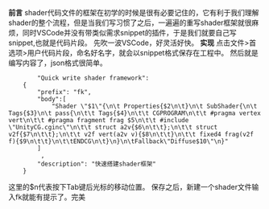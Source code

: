 **前言**
shader代码文件的框架在初学的时候是很有必要记住的，它有利于我们理解shader的整个流程，但是当我们写习惯了之后，一遍遍的重写shader框架就很麻烦，同时VSCode并没有带类似需求snippet的插件，于是我们就要自己写snippet,也就是代码片段。
先吹一波VSCode，好灵活好快。
**实现**
点击文件>首选项>用户代码片段，命名好名字，就会以snippet格式保存在工程中。
然后就是编写内容了，json格式很简单。
```
		"Quick write shader framework":   
	{
		"prefix": "fk",
		"body":[
			"Shader \"$1\"{\n\t Properties{$2\n\t}\n\t SubShader{\n\t Tags{$3}\n\t pass{\n\t\t Tags{$4}\n\t\t CGPROGRAM\n\t\t #pragma vertex vert\n\t\t #pragma fragment frag $5\n\t\t #include \"UnityCG.cginc\"\n\t\t struct a2v{$6\n\t\t};\n\t\t struct v2f{$7\n\t\t};\n\t\t v2f vert(a2v v){$8\n\t\t}\n\t\t fixed4 frag(v2f f){$9\n\t\t}\n\t\tENDCG\n\t}\n}\n\tFallback\"Diffuse$10\"\n}"
		]
		 ,
		"description": "快速搭建shader框架"
	}
```
这里的$n代表按下Tab键后光标的移动位置。
保存之后，新建一个shader文件输入fk就能有提示了。完美